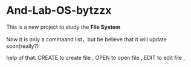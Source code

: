 # And-Lab-OS-bytzzx
This is a new project to study the **File System**

Now it is only a commaand list，but be believe that it will update soon(really?)

help of that:
CREATE to create file ,
OPEN to open file ,
EDIT to edit file ,
